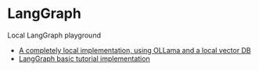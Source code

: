 # LangGraph

Local LangGraph playground

-   [A completely local implementation, using OLLama and a local vector DB](/local_start/)
-   [LangGraph basic tutorial implementation](/tutorials/)

